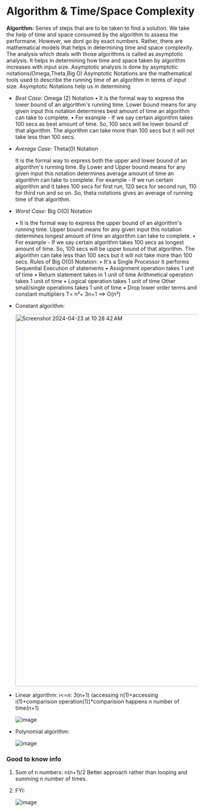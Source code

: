 # Algorithm & Time/Space Complexity

**Algorithm:** Series of steps that are to be taken to find a solution.
We take the help of time and space consumed by the algorithm to assess the performane. However, we dont go by exact numbers. Rather, there are mathematical models that helps in determining time and space complexity. The analysis which deals with those algorithms is called as asymptotic analysis. It helps in determining how time and space taken by algorithm
increases with input size.
Asymptotic analysis is done by asymptotic notations(Omega,Theta,Big O)
Asymptotic Notations are the mathematical tools used to describe the running time of an algorithm in terms of input size.
Asymptotic Notations help us in determining
- *Best Case:* Omega (2) Notation
  • It is the formal way to express the lower bound of an algorithm's running time. Lower bound means for any given input this notation determines best amount of time an algorithm
    can take to complete.
  • For example -
    If we say certain algorithm takes 100 secs as best amount of time. So, 100 secs will be lower bound of that algorithm. The algorithm can take more than 100 secs but it will not take less than 100 secs.

- *Average Case:* Theta(0) Notation
  
  It is the formal way to express both the upper and lower bound of an algorithm's running time. By Lower and Upper bound means for any given input this notation determines average
  amount of time an algorithm can take to complete.
  For example - If we run certain algorithm and it takes 100 secs for first run, 120 secs for second run, 110 for third run and so on. So, theta notations gives an average of running
  time of that algorithm.

- *Worst Case:* Big O(O) Notation
  
  • It is the formal way to express the upper bound of an algorithm's running time. Upper bound means for any given input this notation determines longest amount of time an algorithm can take to complete.
  • For example -
    If we say certain algorithm takes 100 secs as longest amount of time. So, 100 secs will be upper bound of that algorithm. The algorithm can take less than 100 secs but it will not take more than 100 secs.
    Rules of Big O(O) Notation:
  • It's a Single Processor
    It performs Sequential Execution of statements
  • Assignment operation takes 1 unit of time
  • Return statement takes in 1 unit of time
    Arithmetical operation takes 1 unit of time
  • Logical operation takes 1 unit of time
    Other small/single operations takes 1 unit of time
  • Drop lower order terms and constant multipliers
    T= n²+ 3n+1 ==> O(n²)

- Constant algorithm:
  
  <img width="978" alt="Screenshot 2024-04-23 at 10 28 42 AM" src="https://github.com/Malobika8/GitDemo/assets/111234135/dcf0d6c2-2b17-4089-b938-19a0b6757a92">

- Linear algorithm:
  i<=n: 3(n+1) (accessing n(1)+accessing i(1)+comparision operation(1))*comparision happens n number of time(n+1)
  
  ![image](https://github.com/Malobika8/GitDemo/assets/111234135/3666d0d8-15f7-459d-9716-de4bb0cdc0c7)


- Polynomial algorithm:
  
  ![image](https://github.com/Malobika8/GitDemo/assets/111234135/2fe37ee8-6a67-4335-b19d-c37d954e2446)


### Good to know info
1. Sum of n numbers: n(n+1)/2
   Better approach rather than looping and summing n number of times.
   
2. FYI:
   
   ![image](https://github.com/Malobika8/GitDemo/assets/111234135/71d19a61-82f9-40e5-b511-accb429205a8)


   

